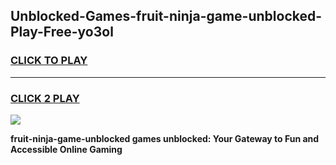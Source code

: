 
## Unblocked-Games-fruit-ninja-game-unblocked-Play-Free-yo3ol
<h3>
<a href="https://premium76.site?title=fruit-ninja-game-unblocked&ref=18A1">CLICK TO PLAY</a></h3>
<hr>

<h3>
<a href="https://premium76.site?title=fruit-ninja-game-unblocked&ref=18A1">CLICK 2 PLAY</a>
  
</h3>

<a href="https://premium76.site?title=fruit-ninja-game-unblocked&ref=18A1"><img src="https://clearcache.store/games.png"></a>


**fruit-ninja-game-unblocked games unblocked: Your Gateway to Fun and Accessible Online Gaming**
